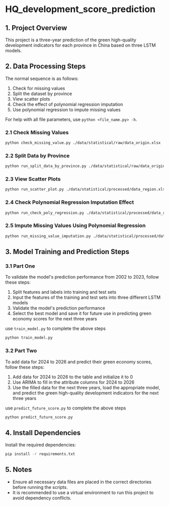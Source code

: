 <!--
 * @Author: hiddenSharp429 z404878860@163.com
 * @Date: 2024-10-25 23:27:56
 * @LastEditors: hiddenSharp429 z404878860@163.com
 * @LastEditTime: 2024-10-26 14:25:18
-->

# HQ_development_score_prediction

## 1. Project Overview
This project is a three-year prediction of the green high-quality development indicators for each province in China based on three LSTM models.


## 2. Data Processing Steps

The normal sequence is as follows:

1. Check for missing values
2. Split the dataset by province
3. View scatter plots
4. Check the effect of polynomial regression imputation
5. Use polynomial regression to impute missing values

For help with all file parameters, use `python <file_name.py> -h`.

### 2.1 Check Missing Values
```bash
python check_missing_value.py ./data/statistical/raw/data_origin.xlsx
```

### 2.2 Split Data by Province
```bash
python run_split_data_by_province.py ./data/statistical/raw/data_origin.xlsx ./data/statistical/processed/data_region.xlsx
```


### 2.3 View Scatter Plots
```bash
python run_scatter_plot.py ./data/statistical/processed/data_region.xlsx
```


### 2.4 Check Polynomial Regression Imputation Effect
```bash
python run_check_poly_regression.py ./data/statistical/processed/data_region.xlsx
```

### 2.5 Impute Missing Values Using Polynomial Regression
```bash
python run_missing_value_imputation.py ./data/statistical/processed/data_region.xlsx ./data/statistical/processed/data_region_merged.xlsx
```


## 3. Model Training and Prediction Steps

### 3.1 Part One

To validate the model's prediction performance from 2002 to 2023, follow these steps:

1. Split features and labels into training and test sets
2. Input the features of the training and test sets into three different LSTM models
3. Validate the model's prediction performance
4. Select the best model and save it for future use in predicting green economy scores for the next three years

use `train_model.py` to complete the above steps
```bash
python train_model.py
```

### 3.2 Part Two

To add data for 2024 to 2026 and predict their green economy scores, follow these steps:

1. Add data for 2024 to 2026 to the table and initialize it to 0
2. Use ARIMA to fill in the attribute columns for 2024 to 2026
3. Use the filled data for the next three years, load the appropriate model, and predict the green high-quality development indicators for the next three years

use `predict_future_score.py` to complete the above steps
```bash
python predict_future_score.py
```


## 4. Install Dependencies
Install the required dependencies:
```bash
pip install -r requirements.txt
```

## 5. Notes

- Ensure all necessary data files are placed in the correct directories before running the scripts.
- It is recommended to use a virtual environment to run this project to avoid dependency conflicts.
